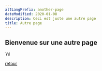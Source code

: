 ```yaml
---
altLangPrefix: another-page
dateModified: 2020-01-08
description: Ceci est juste une autre page
title: Autre page
---
```


## Bienvenue sur une autre page

_Yé_

[retour](./page-test.html)
